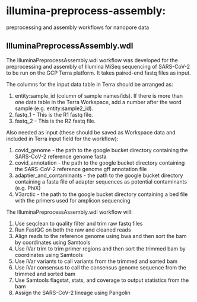 # illumina-preprocess-assembly:

preprocessing and assembly workflows for nanopore data

## IlluminaPreprocessAssembly.wdl
The IlluminaPreprocessAssembly.wdl workflow was developed for the preprocessing and assembly of Illumina MiSeq sequencing of SARS-CoV-2 to be run on the GCP Terra platform. It takes paired-end fastq files as input.

The columns for the input data table in Terra should be arranged as:

1. entity:sample_id (column of sample names/ids). If there is more than one data table in the Terra Workspace, add a number after the word sample (e.g. entity:sample2_id).
2. fastq_1 - This is the R1 fastq file.
3. fastq_2 - This is the R2 fastq file.

Also needed as input (these should be saved as Workspace data and included in Terra input field for the workflow): 
1. covid_genome - the path to the google bucket directory containing the SARS-CoV-2 reference genome fasta
2. covid_annotation - the path to the google bucket directory containing the SARS-CoV-2 reference genome gff annotation file
3. adaptier_and_contaminants - the path to the google bucket directory containing a fasta file of adapter sequences as potential contaminants (e.g. PhiX)
4. V3arctic - the path to the google bucket directory containing a bed file with the primers used for amplicon sequencing

The IlluminaPreprocessAssembly.wdl workflow will:

1. Use seqclean to quality filter and trim raw fastq files
2. Run FastQC on both the raw and cleaned reads
3. Align reads to the reference genome using bwa and then sort the bam by coordinates using Samtools
4. Use iVar trim to trim primer regions and then sort the trimmed bam by coordinates using Samtools
5. Use iVar variants to call variants from the trimmed and sorted bam
6. Use iVar consensus to call the consensus genome sequence from the trimmed and sorted bam
7. Use Samtools flagstat, stats, and coverage to output statistics from the bam
8. Assign the SARS-CoV-2 lineage using Pangolin
